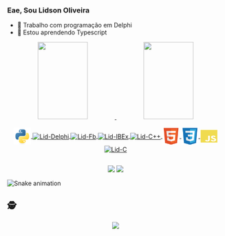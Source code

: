 ### Eae, Sou Lidson Oliveira

- 🔭 Trabalho com programação em Delphi 
- 🌱 Estou aprendendo Typescript

<div align="center">
  <a href="https://github.com/LidsonKillua">
  <img width="48%" height="180em" src="https://github-readme-stats.vercel.app/api?username=LidsonKillua&show_icons=true&theme=dracula&include_all_commits=true&count_private=true"/>
  <img width="48%" height="180em" src="https://github-readme-stats.vercel.app/api/top-langs/?username=LidsonKillua&layout=compact&langs_count=7&theme=dracula"/>
</div>
<div style="display: inline_block" align="center"><br>
  <img align="center" alt="Lid-Python" height="40" width="40" src="https://raw.githubusercontent.com/devicons/devicon/master/icons/python/python-original.svg">
  <img align="center" alt="Lid-Delphi" height="45" width="45" src="https://img.icons8.com/color/344/delphi-ide.png">
  <img align="center" alt="Lid-Fb" height="40" width="40" src="https://cdn.discordapp.com/attachments/744687727597060277/987565962175864882/fb.png">
  <img align="center" alt="Lid-IBEx" height="40" width="40" src="https://www.ibexpert.net/ibe/uploads/Main/NewIBELogo_full.png">
  <img align="center" alt="Lid-C++" height="40" width="40" src="https://cdn.jsdelivr.net/gh/devicons/devicon/icons/cplusplus/cplusplus-original.svg">
  <!-- <img align="center" alt="Lid-Ts" height="30" width="40" src="https://raw.githubusercontent.com/devicons/devicon/master/icons/typescript/typescript-plain.svg">
  <img align="center" alt="Lid-React" height="30" width="40" src="https://raw.githubusercontent.com/devicons/devicon/master/icons/react/react-original.svg">
  -->
  
  <img align="center" alt="Lid-HTML" height="40" width="40" src="https://raw.githubusercontent.com/devicons/devicon/master/icons/html5/html5-original.svg">
  <img align="center" alt="Lid-CSS" height="40" width="40" src="https://raw.githubusercontent.com/devicons/devicon/master/icons/css3/css3-original.svg">
  <img align="center" alt="Lid-Js" height="30" width="40" src="https://raw.githubusercontent.com/devicons/devicon/master/icons/javascript/javascript-plain.svg">
  <img align="center" alt="Lid-C" height="40" width="40" src="https://cdn.jsdelivr.net/gh/devicons/devicon/icons/c/c-original.svg">
</div>
  
##
 
 <div>
  <p align="center">
    <a href="https://instagram.com/lidsonbjj" target="_blank"><img src="https://img.shields.io/badge/-Instagram-%23E4405F?style=for-the-badge&logo=instagram&logoColor=white" target="_blank"></a>
    <a href="https://www.linkedin.com/in/lidsonoliveira" target="_blank"><img src="https://img.shields.io/badge/-LinkedIn-%230077B5?style=for-the-badge&logo=linkedin&logoColor=white" target="_blank"></a> 
  </p>  
   
  ![Snake animation](https://github.com/LidsonKillua/LidsonKillua/blob/output/github-contribution-grid-snake.svg) 
</div>
  
##

 ## :detective: <br>
 <div>
 <p align="center"> 
  <p align="center"> 
   <img alingn="center" src="https://profile-counter.glitch.me/LidsonKillua/count.svg" />
  </p>
 </p>
</div>
  
